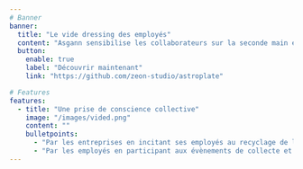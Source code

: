 ```yaml
---
# Banner
banner:
  title: "Le vide dressing des employés"
  content: "Asgann sensibilise les collaborateurs sur la seconde main en introduisant l'économie circulaire des vêtements directement en entreprise."
  button:
    enable: true
    label: "Découvrir maintenant"
    link: "https://github.com/zeon-studio/astroplate"

# Features
features:
  - title: "Une prise de conscience collective"
    image: "/images/vided.png"
    content: ""
    bulletpoints:
      - "Par les entreprises en incitant ses employés au recyclage de leurs vêtements."
      - "Par les employés en participant aux évènements de collecte et de vide dressing."
---
```

